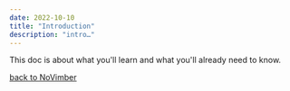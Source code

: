 ```yaml
---
date: 2022-10-10
title: "Introduction"
description: "intro…"
---
```


This doc is about what you'll learn and what you'll already need to know.

[back to NoVimber](../)
